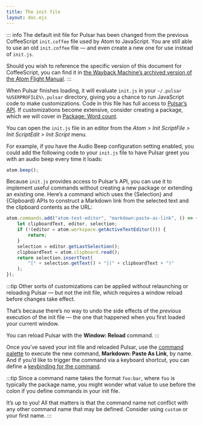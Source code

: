 ```yaml
---
title: The init file
layout: doc.ejs
---
```


::: info
The default init file for Pulsar has been changed from the previous CoffeeScript `init.coffee` file used by Atom to JavaScript. You are still able to use an old `init.coffee` file — and even create a new one for use instead of `init.js`.

Should you wish to reference the specific version of this document for CoffeeScript, you can find it in [the Wayback Machine’s archived version of the Atom Flight Manual](https://web.archive.org/web/20200812183209/https://flight-manual.atom.io/hacking-atom/sections/the-init-file/).
:::

When Pulsar finishes loading, it will evaluate `init.js` in your <span class="platfom-linux platform-mac">`~/.pulsar`</span> <span class="platform-win">`%USERPROFILE%\.pulsar`</span> directory, giving you a chance to run JavaScript code to make customizations. Code in this file has full access to [Pulsar’s API](/api/pulsar/latest). If customizations become extensive, consider creating a package, which we will cover in [Package: Word count](/developing-for-pulsar/package-word-count/).

You can open the `init.js` file in an editor from the <span class="platform-linux">_Atom > Init Script_</span><span class="platform-mac">_File > Init Script_</span><span class="platform-win">_Edit > Init Script_</span> menu.

For example, if you have the Audio Beep configuration setting enabled, you could add the following code to your `init.js` file to have Pulsar greet you with an audio beep every time it loads:

```js
atom.beep();
```

Because `init.js` provides access to Pulsar’s API, you can use it to implement useful commands without creating a new package or extending an existing one. Here’s a command which uses the {Selection} and {Clipboard} APIs to construct a Markdown link from the selected text and the clipboard contents as the URL:

```js
atom.commands.add("atom-text-editor", "markdown:paste-as-link", () => {
	let clipboardText, editor, selection;
	if (!(editor = atom.workspace.getActiveTextEditor())) {
		return;
	}
	selection = editor.getLastSelection();
	clipboardText = atom.clipboard.read();
	return selection.insertText(
		"[" + selection.getText() + "](" + clipboardText + ")"
	);
});
```

:::tip
Other sorts of customizations can be applied without relaunching or reloading Pulsar — but not the init file, which requires a window reload before changes take effect.

That’s because there’s no way to undo the side effects of the _previous_ execution of the init file — the one that happened when you first loaded your current window.

You can reload Pulsar with the **Window: Reload** command.
:::

Once you’ve saved your init file and reloaded Pulsar, use the [command palette](../../using-pulsar/basics/#command-palette) to execute the new command, **Markdown: Paste As Link**, by name. And if you’d like to trigger the command via a keyboard shortcut, you can define a [keybinding for the command](../customizing-keybindings).

:::tip
Since a command name takes the format `foo:bar`, where `foo` is typically the package name, you might wonder what value to use before the colon if you define commands in your init file.

It’s up to you! All that matters is that the command name not conflict with any other command name that may be defined. Consider using `custom` or your first name.
:::
